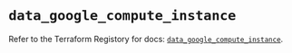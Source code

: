 # `data_google_compute_instance`

Refer to the Terraform Registory for docs: [`data_google_compute_instance`](https://registry.terraform.io/providers/hashicorp/google/4.68.0/docs/data-sources/compute_instance).
